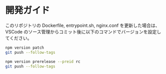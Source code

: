 # 開発ガイド

このリポジトリの Dockerfile, entrypoint.sh, nginx.conf を更新した場合は、 VSCode のソース管理からコミット後に以下のコマンドでバージョンを設定してください。

```sh title="バージョンを更新する"
npm version patch
git push --follow-tags
```

```sh title="バージョンをRC版で更新する"
npm version prerelease --preid rc
git push --follow-tags
```
